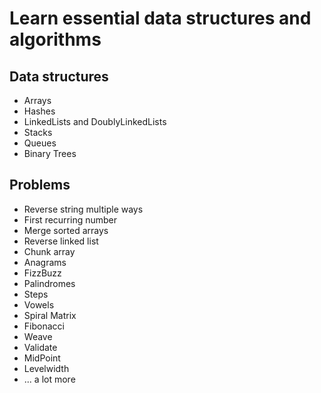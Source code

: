 # Learn essential data structures and algorithms

## Data structures
 - Arrays
 - Hashes
 - LinkedLists and DoublyLinkedLists
 - Stacks
 - Queues
 - Binary Trees
 
## Problems
 - Reverse string multiple ways
 - First recurring number
 - Merge sorted arrays
 - Reverse linked list
 - Chunk array
 - Anagrams
 - FizzBuzz
 - Palindromes
 - Steps
 - Vowels
 - Spiral Matrix
 - Fibonacci
 - Weave
 - Validate
 - MidPoint
 - Levelwidth
 - ... a lot more
 

